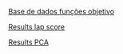[Base de dados funções objetivo](https://drive.google.com/file/d/1LhPU-UBnTzN96sGIKPeUwqhGmxalrzEQ/view?usp=sharing)

[Results lap score](https://drive.google.com/file/d/1DBsy9ZHunAmDOnN4iPqD_0ahEc2gN5lj/view?usp=sharing)

[Results PCA](https://drive.google.com/file/d/1Y54pvJhc8LEBp_PjqrGWxGJiM7OlbXUU/view?usp=sharing)